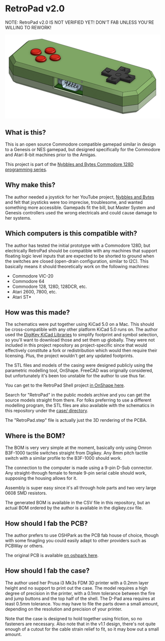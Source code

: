 # RetroPad v2.0

NOTE: RetroPad v2.0 IS NOT VERIFIED YET! DON'T FAB UNLESS YOU'RE WILLING TO
REWORK!

![RetroPad Mechanical Model](https://github.com/jtgans/RetroPad/raw/next-gen/assets/retropad.png)

## What is this?

This is an open source Commodore compatible gamepad similar in design to a
Genesis or NES gamepad, but designed specifically for the Commodore and Atari
8-bit machines prior to the Amigas.

This project is part of the [Nybbles and Bytes Commodore 128D programming
series](http://youtube.com/nybblesandbytes).

## Why make this?

The author needed a joystick for her YouTube project, [Nybbles and
Bytes](http://youtube.com/nybblesandbytes) and felt that joysticks were too
imprecise, troublesome, and wanted something more accessible. Gamepads fit the
bill, but Master System and Genesis controllers used the wrong electricals and
could cause damage to her systems.

## Which computers is this compatible with?

The author has tested the initial prototype with a Commodore 128D, but
electrically RetroPad should be compatible with any machines that support
floating logic level inputs that are expected to be shorted to ground when the
switches are closed (open-drain configuration, similar to I2C). This basically
means it should theoretically work on the following machines:

  - Commodore VIC-20
  - Commodore 64
  - Commodore 128, 128D, 128DCR, etc.
  - Atari 2600, 7800, etc.
  - Atari ST*

## How was this made?

The schematics were put together using KiCad 5.0 on a Mac. This should be
cross-compatible with any other platform KiCad 5.0 runs on. The author used the
[DigiKey KiCad Libraries](https://github.com/Digi-Key/digikey-kicad-library) to
simplify footprint and symbol selection, so you'll want to download those and
set them up globally. They were not included in this project repository as
project-specific since that would effectively constitute a fork or
redistribution which would then require their licensing. Plus, the project
wouldn't get any updated footprints.

The STL files and models of the casing were designed publicly using the
parametric modelling tool, OnShape. FreeCAD was originally considered, but
unfortunately it's been too unstable for the author to use thus far.

You can get to the RetroPad Shell
project
[in OnShape here](https://cad.onshape.com/documents/0ce2d4035447341de67353ed/w/eda42658079851fc0d119e48/e/4d807dce885e1d6fdc5af67c).

Search for "RetroPad" in the public models archive and you can get the source
models straight from there. For folks preferring to use a different modelling
program, the STL files are also available with the schematics in this
repository under
the [case/ directory](https://github.com/jtgans/RetroPad/tree/master/case).

The "RetroPad.step" file is actually just the 3D rendering of the PCBA.

## Where is the BOM?

The BOM is very very simple at the moment, basically only using Omron B3F-1000
tactile switches straight from Digikey. Any 8mm pitch tactile switch with a
similar profile to the B3F-1000 should work.

The connection to the computer is made using a 9-pin D-Sub connector. Any
straight-through female to female 9-pin serial cable should work, supposing the
housing allows for it.

Assembly is super easy since it's all through hole parts and two very large 0608
SMD resistors.

The generated BOM is available in the CSV file in this repository, but an actual
BOM ordered by the author is available in the digikey.csv file.

## How should I fab the PCB?

The author prefers to use OSHPark as the PCB fab house of choice, though with
some finagling you could easily adapt to other providers such as PCBWay or
others.

The original PCB is
available [on oshpark here]().

## How should I fab the case?

The author used her Prusa i3 Mk3s FDM 3D printer with a 0.2mm layer height and
no support to print out the case. The model requires a high degree of precision
in the printer, with a 0.1mm tolerance between the fire and jump buttons and the
top half of the shell. The D-Pad area requires at least 0.5mm tolerance. You may
have to file the parts down a small amount, depending on the resolution and
precision of your printer.

Note that the case is designed to hold together using friction, so no fasteners
are necessary. Also note that in the v1.1 design, there's not quite enough of a
cutout for the cable strain relief to fit, so it may bow out a small amount.
